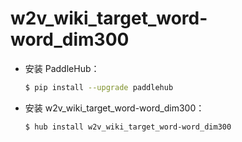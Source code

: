 # w2v_wiki_target_word-word_dim300
* 安装 PaddleHub：

    ```bash
    $ pip install --upgrade paddlehub
    ```

* 安装 w2v_wiki_target_word-word_dim300：

    ```bash
    $ hub install w2v_wiki_target_word-word_dim300
    ```
